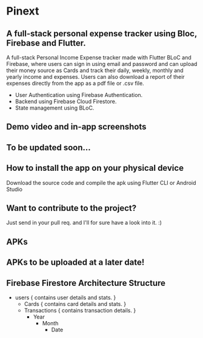 # Pinext

## A full-stack personal expense tracker using Bloc, Firebase and Flutter.

A full-stack Personal Income Expense tracker made with Flutter BLoC and Firebase, where users can sign in using email and password and can upload their money source as Cards and track their daily, weekly, monthly and yearly income and expenses. Users can also download a report of their expenses directly from the app as a pdf file or .csv file.

* User Authentication using Firebase Authentication.
* Backend using Firebase Cloud Firestore.
* State management using BLoC.

## Demo video and in-app screenshots
## To be updated soon...

<!-- * [Demo Video](paste video link here)

![Demo Image](paste image url link here) -->

## How to install the app on your physical device

Download the source code and compile the apk using Flutter CLI or Android Studio

## Want to contribute to the project? 

Just send in your pull req. and I'll for sure have a look into it. :)

## APKs

## APKs to be uploaded at a later date!

## Firebase Firestore Architecture Structure

- users { contains user details and stats. }
    - Cards { contains card details and stats. }
    - Transactions { contains transaction details. }
        - Year
            - Month
                - Date


